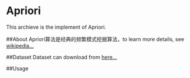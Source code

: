 Apriori
==========
This archieve is the implement of Apriori.

##About
Apriori算法是经典的频繁模式挖掘算法，to learn more details, see [wikipedia...](https://en.wikipedia.org/wiki/Apriori_algorithm)

##Dataset
Dataset can download from [here...](http://fimi.ua.ac.be/data/)

##Usage
